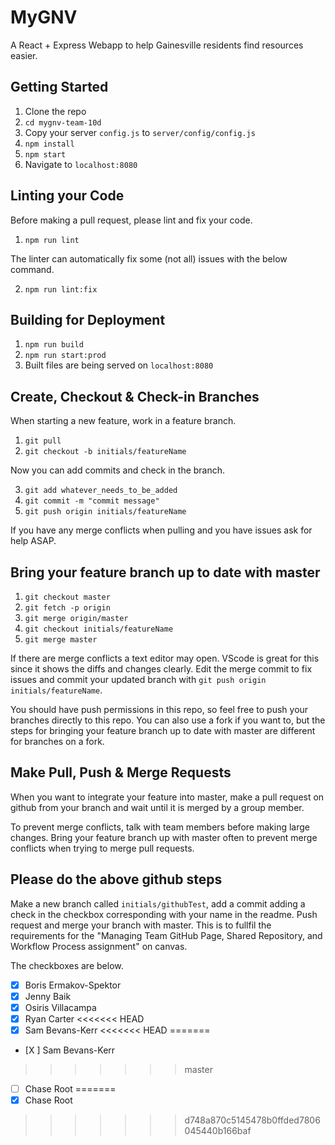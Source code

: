 # MyGNV

A React + Express Webapp to help Gainesville residents find resources easier.

## Getting Started

1) Clone the repo
2) `cd mygnv-team-10d`
2) Copy your server `config.js` to `server/config/config.js`
3) `npm install`
4) `npm start`
5) Navigate to `localhost:8080`

## Linting your Code

Before making a pull request, please lint and fix your code.

1) `npm run lint`

The linter can automatically fix some (not all) issues with the below command.

2) `npm run lint:fix`

## Building for Deployment

1) `npm run build`
2) `npm run start:prod`
3) Built files are being served on `localhost:8080`

## Create, Checkout & Check-in Branches

When starting a new feature, work in a feature branch.

1) `git pull`
2) `git checkout -b initials/featureName`

Now you can add commits and check in the branch.

3) `git add whatever_needs_to_be_added`
4) `git commit -m "commit message"`
5) `git push origin initials/featureName`

If you have any merge conflicts when pulling and you have issues ask for help ASAP.

## Bring your feature branch up to date with master

1) `git checkout master`
2) `git fetch -p origin`
3) `git merge origin/master`
4) `git checkout initials/featureName`
5) `git merge master`

If there are merge conflicts a text editor may open. VScode is great for this since it shows the diffs and changes clearly. Edit the merge commit to fix issues and commit your updated branch with `git push origin initials/featureName`.

You should have push permissions in this repo, so feel free to push your branches directly to this repo. You can also use a fork if you want to, but the steps for bringing your feature branch up to date with master are different for branches on a fork.

## Make Pull, Push & Merge Requests

When you want to integrate your feature into master, make a pull request on github from your branch and wait until it is merged by a group member.

To prevent merge conflicts, talk with team members before making large changes. Bring your feature branch up with master often to prevent merge conflicts when trying to merge pull requests.

## Please do the above github steps

Make a new branch called `initials/githubTest`, add a commit adding a check in the checkbox corresponding with your name in the readme. Push request and merge your branch with master.
This is to fullfil the requirements for the "Managing Team GitHub Page, Shared Repository, and Workflow Process assignment" on canvas.

The checkboxes are below.

- [X] Boris Ermakov-Spektor
- [X] Jenny Baik
- [X] Osiris Villacampa
- [X] Ryan Carter
<<<<<<< HEAD
- [X] Sam Bevans-Kerr
<<<<<<< HEAD
=======
- [X ] Sam Bevans-Kerr
>>>>>>> master
- [ ] Chase Root
=======
- [X] Chase Root
>>>>>>> d748a870c5145478b0ffded7806045440b166baf
